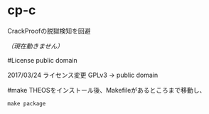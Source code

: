 # cp-c
CrackProofの脱獄検知を回避
  
*（現在動きません）*

#License
public domain

2017/03/24
ライセンス変更
GPLv3 -> public domain

#make
THEOSをインストール後、Makefileがあるところまで移動し、
  
`make package`
